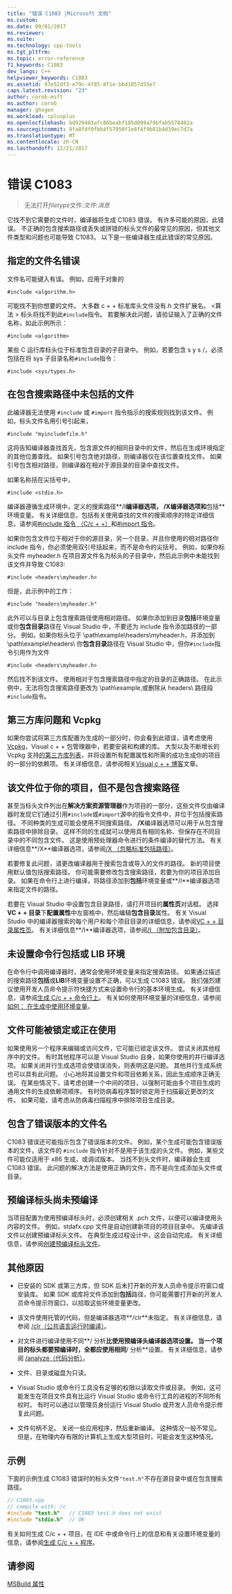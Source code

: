 ```yaml
---
title: "错误 C1083 |Microsoft 文档"
ms.custom: 
ms.date: 09/01/2017
ms.reviewer: 
ms.suite: 
ms.technology: cpp-tools
ms.tgt_pltfrm: 
ms.topic: error-reference
f1_keywords: C1083
dev_langs: C++
helpviewer_keywords: C1083
ms.assetid: 97e52df3-e79c-4f85-8f1e-bbd1057d55e7
caps.latest.revision: "23"
author: corob-msft
ms.author: corob
manager: ghogen
ms.workload: cplusplus
ms.openlocfilehash: bd929403afc86beabf185d099a79bfab5578482a
ms.sourcegitcommit: 8fa8fdf0fbb4f57950f1e8f4f9b81b4d39ec7d7a
ms.translationtype: MT
ms.contentlocale: zh-CN
ms.lasthandoff: 12/21/2017
---
```

# <a name="fatal-error-c1083"></a>错误 C1083

> 无法打开*filetype*文件:*文件*:*消息*

它找不到它需要的文件时，编译器将生成 C1083 错误。 有许多可能的原因，此错误。 不正确的包含搜索路径或丢失或拼错的标头文件的最常见的原因，但其他文件类型和问题也可能导致 C1083。 以下是一些编译器生成此错误的常见原因。

## <a name="the-specified-file-name-is-wrong"></a>指定的文件名错误

文件名可能键入有误。 例如，应用于对象的

`#include <algorithm.h>`

可能找不到你想要的文件。 大多数 c + + 标准库头文件没有.h 文件扩展名。 \<算法 > 标头将找不到此`#include`指令。 若要解决此问题，请验证输入了正确的文件名称，如此示例所示：

`#include <algorithm>`

某些 C 运行库标头位于标准包含目录的子目录中。 例如，若要包含 s y s /，必须包括在将 sys 子目录名称`#include`指令：

`#include <sys/types.h>`

## <a name="the-file-is-not-included-in-the-include-search-path"></a>在包含搜索路径中未包括的文件

此编译器无法使用 `#include` 或 `#import` 指令指示的搜索规则找到该文件。 例如，标头文件名用引号引起来，

`#include "myincludefile.h"`

这将告知编译器查找首先，包含源文件的相同目录中的文件，然后在生成环境指定的其他位置查找。 如果引号包含绝对路径，则编译器仅在该位置查找文件。 如果引号包含相对路径，则编译器在相对于源目录的目录中查找文件。

如果名称括在尖括号中，

`#include <stdio.h>`

编译器遵循生成环境中，定义的搜索路径**/I**编译器选项， **/X**编译器选项和**包括**环境变量。 有关详细信息，包括有关使用查找的文件的搜索顺序的特定详细信息，请参阅[#include 指令 （C/c + +）](../../preprocessor/hash-include-directive-c-cpp.md)和[#import 指令](../../preprocessor/hash-import-directive-cpp.md)。

如果你包含文件位于相对于你的源目录，另一个目录，并且你使用的相对路径你 include 指令，你必须使用双引号括起来，而不是命令的尖括号。 例如，如果你标头文件 myheader.h 在项目源文件名为标头的子目录中，然后此示例中未能找到该文件并导致 C1083:

`#include <headers\myheader.h>`

但是，此示例中的工作：

`#include "headers\myheader.h"`

此外可以与目录上包含搜索路径使用相对路径。 如果你添加到目录**包括**环境变量或你**包含目录**路径在 Visual Studio 中，不要还为 include 指令添加路径的一部分。 例如，如果你标头位于 \path\example\headers\myheader.h，并添加到 \path\example\headers\ 你**包含目录**路径在 Visual Studio 中，但你`#include`指令引用作为文件

`#include <headers\myheader.h>`

然后找不到该文件。 使用相对于包含搜索路径中指定的目录的正确路径。 在此示例中，无法将包含搜索路径更改为 \path\example\,或删除从 headers\ 路径段`#include`指令。

## <a name="third-party-library-issues-and-vcpkg"></a>第三方库问题和 Vcpkg

如果你尝试将第三方库配置为生成的一部分时，你会看到此错误，请考虑使用[Vcpkg](../../vcpkg.md)，Visual c + + 包管理器中，若要安装和构建的库。 大型以及不断增长的 Vcpkg 支持[的第三方库列表](https://github.com/Microsoft/vcpkg/tree/master/ports)，并将设置所有配置属性和所需的成功生成你的项目的一部分的依赖项。 有关详细信息，请参阅相关[Visual c + + 博客](https://blogs.msdn.microsoft.com/vcblog/2016/09/19/vcpkg-a-tool-to-acquire-and-build-c-open-source-libraries-on-windows/)文章。

## <a name="the-file-is-in-your-project-but-not-the-include-search-path"></a>该文件位于你的项目，但不是包含搜索路径

甚至当标头文件列出在**解决方案资源管理器**作为项目的一部分，这些文件仅由编译器时发现它们通过引用`#include`或`#import`源中的指令文件中，并位于包括搜索路径。 不同种类的生成可能会使用不同搜索路径。 **/X**编译器选项可以用于从包含搜索路径中排除目录。 这样不同的生成就可以使用具有相同名称、但保存在不同目录中的不同包含文件。 这是使用预处理器命令进行的条件编译的替代方法。 有关详细信息**/X**编译器选项，请参阅[/X （忽略标准包括路径）](../../build/reference/x-ignore-standard-include-paths.md)。

若要修复此问题，请更改编译器用于搜索包含或导入的文件的路径。 新的项目使用默认值包括搜索路径。 你可能需要修改包含搜索路径，若要为你的项目添加目录。 如果在命令行上进行编译，将路径添加到**包括**环境变量或**/I**编译器选项来指定文件的路径。

若要在 Visual Studio 中设置包含目录路径，请打开项目的**属性页**对话框。 选择**VC + + 目录**下**配置属性**中左窗格中，然后编辑**包含目录**属性。 有关 Visual Studio 中的编译器搜索的每个用户和每个项目目录的详细信息，请参阅[VC + + 目录属性页](../../ide/vcpp-directories-property-page.md)。 有关详细信息**/I**编译器选项，请参阅[/I （附加包含目录）](../../build/reference/i-additional-include-directories.md)。

## <a name="the-command-line-include-or-lib-environment-is-not-set"></a>未设置命令行包括或 LIB 环境

在命令行中调用编译器时，通常会使用环境变量来指定搜索路径。 如果通过描述的搜索路径**包括**或**LIB**环境变量设置不正确，可以生成 C1083 错误。 我们强烈建议使用开发人员命令提示符快捷方式来设置命令行的基本环境生成。 有关详细信息，请参阅[生成 C/c + + 命令行上](../../build/building-on-the-command-line.md)。 有关如何使用环境变量的详细信息，请参阅[如何： 在生成中使用环境变量](/visualstudio/msbuild/how-to-use-environment-variables-in-a-build)。

## <a name="the-file-may-be-locked-or-in-use"></a>文件可能被锁定或正在使用

如果使用另一个程序来编辑或访问文件，它可能已锁定该文件。 尝试关闭其他程序中的文件。 有时其他程序可以是 Visual Studio 自身，如果你使用的并行编译选项。 如果关闭并行生成选项会使错误消失，则表明这是问题。 其他并行生成系统也可以具有此问题。 小心地将其设置文件和项目依赖关系，因此生成顺序正确无误。 在某些情况下，请考虑创建一个中间的项目，以强制可能由多个项目生成的通用文件的生成依赖项顺序。 有时防病毒程序暂时锁定用于扫描最近更改的文件。 如果可能，请考虑从防病毒扫描程序中排除项目生成目录。

## <a name="the-wrong-version-of-a-file-name-is-included"></a>包含了错误版本的文件名

C1083 错误还可能指示包含了错误版本的文件。 例如，某个生成可能包含错误版本的文件，该文件的 `#include` 指令针对不是用于该生成的头文件。 例如，某些文件可能仅适用于 x86 生成，或调试版本。 当找不到头文件时，编译器会生成 C1083 错误。 此问题的解决方法是使用正确的文件，而不是向生成添加头文件或目录。

## <a name="the-precompiled-headers-are-not-yet-precompiled"></a>预编译标头尚未预编译

当项目配置为使用预编译标头时，必须创建相关 .pch 文件，以便可以编译使用头内容的文件。 例如，stdafx.cpp 文件是自动创建新项目的项目目录中。 先编译该文件以创建预编译标头文件。 在典型生成过程设计中，这会自动完成。 有关详细信息，请参阅[创建预编译标头文件](../../build/reference/creating-precompiled-header-files.md)。

## <a name="additional-causes"></a>其他原因

- 已安装的 SDK 或第三方库，但 SDK 后未打开新的开发人员命令提示符窗口或安装库。 如果 SDK 或库将文件添加到**包括**路径，你可能需要打开新的开发人员命令提示符窗口，以拾取这些环境变量更改。

- 该文件使用托管的代码，但是编译器选项**/clr**未指定。 有关详细信息，请参阅 [/clr（公共语言运行时编译）](../../build/reference/clr-common-language-runtime-compilation.md)。

- 对文件进行编译使用不同**/ 分析**比使用预编译头编译器选项设置。 当一个项目的标头都要预编译时，全都应使用相同**/ 分析**设置。 有关详细信息，请参阅 [/analyze（代码分析）](../../build/reference/analyze-code-analysis.md)。

- 文件、目录或磁盘为只读。

- Visual Studio 或命令行工具没有足够的权限以读取文件或目录。 例如，这可能发生在项目文件具有比运行 Visual Studio 或命令行工具的进程的不同所有权时。 有时可以通过以管理员身份运行 Visual Studio 或开发人员命令提示修复此问题。

- 文件句柄不足。 关闭一些应用程序，然后重新编译。 这种情况一般不常见。 但是，在物理内存有限的计算机上生成大型项目时，可能会发生这种情况。

## <a name="example"></a>示例

下面的示例生成 C1083 错误时的标头文件`"test.h"`不存在源目录中或在包含搜索路径。

```cpp
// C1083.cpp
// compile with: /c
#include "test.h"   // C1083 test.h does not exist
#include "stdio.h"  // OK
```

有关如何生成 C/c + + 项目，在 IDE 中或命令行上的信息和有关设置环境变量的信息，请参阅[生成 C/c + + 程序](../../build/building-c-cpp-programs.md)。

## <a name="see-also"></a>请参阅

[MSBuild 属性](/visualstudio/msbuild/msbuild-properties)